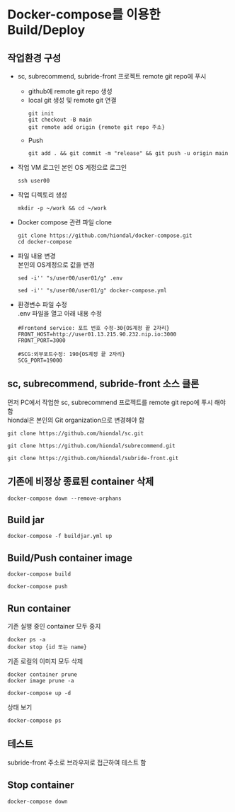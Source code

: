 # Docker-compose를 이용한 Build/Deploy

## 작업환경 구성
- sc, subrecommend, subride-front 프로젝트 remote git repo에 푸시  
  - github에 remote git repo 생성  
  - local git 생성 및 remote git 연결  
    ```
    git init
    git checkout -B main
    git remote add origin {remote git repo 주소}  
    ``` 
  - Push
    ```
    git add . && git commit -m "release" && git push -u origin main 
    ```

- 작업 VM 로그인 
  본인 OS 계정으로 로그인   
  ```
  ssh user00
  ```

- 작업 디렉토리 생성
  ```
  mkdir -p ~/work && cd ~/work
  ```

- Docker compose 관련 파일 clone
  ```
  git clone https://github.com/hiondal/docker-compose.git 
  cd docker-compose
  ```
- 파일 내용 변경  
  본인의 OS계정으로 값을 변경  
  ```
  sed -i'' "s/user00/user01/g" .env
  ```
  ```
  sed -i'' "s/user00/user01/g" docker-compose.yml
  ```
- 환경변수 파일 수정  
  .env 파일을 열고 아래 내용 수정  
  ```
  #Frontend service: 포트 번호 수정-30{OS계정 끝 2자리}
  FRONT_HOST=http://user01.13.215.90.232.nip.io:3000
  FRONT_PORT=3000

  #SCG:외부포트수정: 190{OS계정 끝 2자리}
  SCG_PORT=19000
  ```

## sc, subrecommend, subride-front 소스 클론  
먼저 PC에서 작업한 sc, subrecommend 프로젝트를 remote git repo에 푸시 해야 함  
hiondal은 본인의 Git organization으로 변경해야 함  
```
git clone https://github.com/hiondal/sc.git 
```

```
git clone https://github.com/hiondal/subrecommend.git 
```

```
git clone https://github.com/hiondal/subride-front.git 
```

## 기존에 비정상 종료된 container 삭제  
```
docker-compose down --remove-orphans
```

## Build jar 
```
docker-compose -f buildjar.yml up
```

## Build/Push container image 
```
docker-compose build
```

```
docker-compose push
```

## Run container
기존 실행 중인 container 모두 중지  
```
docker ps -a
docker stop {id 또는 name}
```

기존 로컬의 이미지 모두 삭제  
```
docker container prune 
docker image prune -a
```

```
docker-compose up -d
```

상태 보기
```
docker-compose ps
```


## 테스트
subride-front 주소로 브라우저로 접근하여 테스트 함  

## Stop container  
```
docker-compose down 
```



